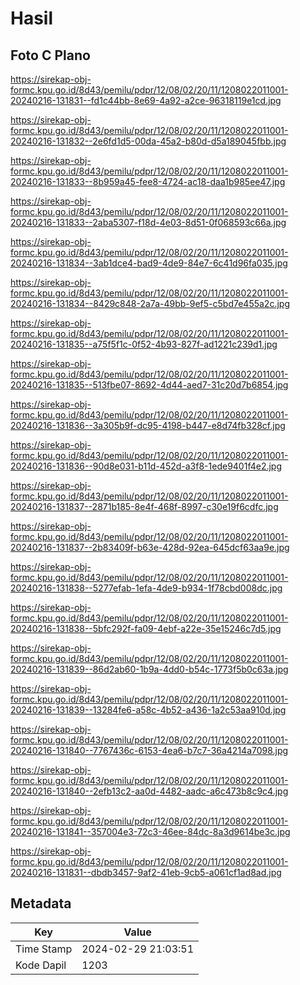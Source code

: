 # Hasil

## Foto C Plano

https://sirekap-obj-formc.kpu.go.id/8d43/pemilu/pdpr/12/08/02/20/11/1208022011001-20240216-131831--fd1c44bb-8e69-4a92-a2ce-96318119e1cd.jpg

https://sirekap-obj-formc.kpu.go.id/8d43/pemilu/pdpr/12/08/02/20/11/1208022011001-20240216-131832--2e6fd1d5-00da-45a2-b80d-d5a189045fbb.jpg

https://sirekap-obj-formc.kpu.go.id/8d43/pemilu/pdpr/12/08/02/20/11/1208022011001-20240216-131833--8b959a45-fee8-4724-ac18-daa1b985ee47.jpg

https://sirekap-obj-formc.kpu.go.id/8d43/pemilu/pdpr/12/08/02/20/11/1208022011001-20240216-131833--2aba5307-f18d-4e03-8d51-0f068593c66a.jpg

https://sirekap-obj-formc.kpu.go.id/8d43/pemilu/pdpr/12/08/02/20/11/1208022011001-20240216-131834--3ab1dce4-bad9-4de9-84e7-6c41d96fa035.jpg

https://sirekap-obj-formc.kpu.go.id/8d43/pemilu/pdpr/12/08/02/20/11/1208022011001-20240216-131834--8429c848-2a7a-49bb-9ef5-c5bd7e455a2c.jpg

https://sirekap-obj-formc.kpu.go.id/8d43/pemilu/pdpr/12/08/02/20/11/1208022011001-20240216-131835--a75f5f1c-0f52-4b93-827f-ad1221c239d1.jpg

https://sirekap-obj-formc.kpu.go.id/8d43/pemilu/pdpr/12/08/02/20/11/1208022011001-20240216-131835--513fbe07-8692-4d44-aed7-31c20d7b6854.jpg

https://sirekap-obj-formc.kpu.go.id/8d43/pemilu/pdpr/12/08/02/20/11/1208022011001-20240216-131836--3a305b9f-dc95-4198-b447-e8d74fb328cf.jpg

https://sirekap-obj-formc.kpu.go.id/8d43/pemilu/pdpr/12/08/02/20/11/1208022011001-20240216-131836--90d8e031-b11d-452d-a3f8-1ede9401f4e2.jpg

https://sirekap-obj-formc.kpu.go.id/8d43/pemilu/pdpr/12/08/02/20/11/1208022011001-20240216-131837--2871b185-8e4f-468f-8997-c30e19f6cdfc.jpg

https://sirekap-obj-formc.kpu.go.id/8d43/pemilu/pdpr/12/08/02/20/11/1208022011001-20240216-131837--2b83409f-b63e-428d-92ea-645dcf63aa9e.jpg

https://sirekap-obj-formc.kpu.go.id/8d43/pemilu/pdpr/12/08/02/20/11/1208022011001-20240216-131838--5277efab-1efa-4de9-b934-1f78cbd008dc.jpg

https://sirekap-obj-formc.kpu.go.id/8d43/pemilu/pdpr/12/08/02/20/11/1208022011001-20240216-131838--5bfc292f-fa09-4ebf-a22e-35e15246c7d5.jpg

https://sirekap-obj-formc.kpu.go.id/8d43/pemilu/pdpr/12/08/02/20/11/1208022011001-20240216-131839--86d2ab60-1b9a-4dd0-b54c-1773f5b0c63a.jpg

https://sirekap-obj-formc.kpu.go.id/8d43/pemilu/pdpr/12/08/02/20/11/1208022011001-20240216-131839--13284fe6-a58c-4b52-a436-1a2c53aa910d.jpg

https://sirekap-obj-formc.kpu.go.id/8d43/pemilu/pdpr/12/08/02/20/11/1208022011001-20240216-131840--7767436c-6153-4ea6-b7c7-36a4214a7098.jpg

https://sirekap-obj-formc.kpu.go.id/8d43/pemilu/pdpr/12/08/02/20/11/1208022011001-20240216-131840--2efb13c2-aa0d-4482-aadc-a6c473b8c9c4.jpg

https://sirekap-obj-formc.kpu.go.id/8d43/pemilu/pdpr/12/08/02/20/11/1208022011001-20240216-131841--357004e3-72c3-46ee-84dc-8a3d9614be3c.jpg

https://sirekap-obj-formc.kpu.go.id/8d43/pemilu/pdpr/12/08/02/20/11/1208022011001-20240216-131831--dbdb3457-9af2-41eb-9cb5-a061cf1ad8ad.jpg


## Metadata

| Key        | Value               |
| ---------- | ------------------- |
| Time Stamp | 2024-02-29 21:03:51 |
| Kode Dapil | 1203                |



